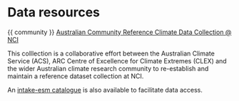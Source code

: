 # Data resources

{{ community }} [Australian Community Reference Climate Data Collection @ NCI](https://aus-ref-clim-data-nci.github.io/aus-ref-clim-data-nci/intro.html)

This colllection is a collaborative effort between the Australian Climate Service (ACS), ARC Centre of Excellence for Climate Extremes (CLEX) and the wider Australian climate research community to re-establish and maintain a reference dataset collection at NCI.

An [intake-esm catalogue](https://github.com/aus-ref-clim-data-nci/acs-replica-intake) is also available to facilitate data access.
